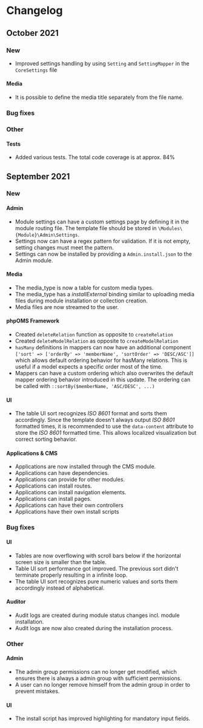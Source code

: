 # Changelog

## October 2021

### New

* Improved settings handling by using `Setting` and `SettingMapper` in the `CoreSettings` file

#### Media

* It is possible to define the media title separately from the file name.

### Bug fixes

### Other

#### Tests

* Added various tests. The total code coverage is at approx. 84%

## September 2021

### New

#### Admin

* Module settings can have a custom settings page by defining it in the module routing file. The template file should be stored in `\Modules\{Module}\Admin\Settings`.
* Settings now can have a regex pattern for validation. If it is not empty, setting changes must meet the pattern.
* Settings can now be installed by providing a `Admin.install.json` to the Admin module.

#### Media

* The media_type is now a table for custom media types.
* The media_type has a *installExternal* binding similar to uploading media files during module installation or collection creation.
* Media files are now streamed to the user.

#### phpOMS Framework

* Created `deleteRelation` function as opposite to `createRelation`
* Created `deleteModelRelation` as opposite to `createModelRelation`
* `hasMany` definitions in mappers can now have an additional component `['sort' => ['orderBy' => 'memberName', 'sortOrder' => 'DESC/ASC']]` which allows default ordering behavior for hasMany relations. This is useful if a model expects a specific order most of the time.
* Mappers can have a custom ordering which also overwrites the default mapper ordering behavior introduced in this update. The ordering can be called with `::sortBy($memberName, 'ASC/DESC', ...)`

#### UI

* The table UI sort recognizes *ISO 8601* format and sorts them accordingly. Since the template doesn't always output *ISO 8601* formatted times, it is recommended to use the `data-content` attribute to store the *ISO 8601* formatted time. This allows localized visualization but correct sorting behavior.

#### Applications & CMS

* Applications are now installed through the CMS module.
* Applications can have dependencies.
* Applications can provide for other modules.
* Applications can install routes.
* Applications can install navigation elements.
* Applications can install pages.
* Applications can have their own controllers
* Applications have their own install scripts

### Bug fixes

#### UI

* Tables are now overflowing with scroll bars below if the horizontal screen size is smaller than the table.
* Table UI sort performance got improved. The previous sort didn't terminate properly resulting in a infinite loop.
* The table UI sort recognizes pure numeric values and sorts them accordingly instead of alphabetical.

#### Auditor

* Audit logs are created during module status changes incl. module installation.
* Audit logs are now also created during the installation process.

### Other

#### Admin

* The admin group permissions can no longer get modified, which ensures there is always a admin group with sufficient permissions.
* A user can no longer remove himself from the admin group in order to prevent mistakes.

#### UI

* The install script has improved highlighting for mandatory input fields.